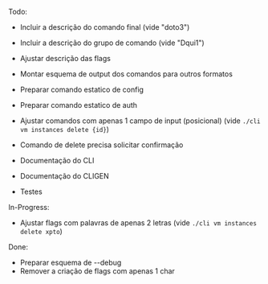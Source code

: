 Todo:
- Incluir a descrição do comando final (vide "doto3")
- Incluir a descrição do grupo de comando (vide "Dqui1")
- Ajustar descrição das flags

- Montar esquema de output dos comandos para outros formatos

- Preparar comando estatico de config
- Preparar comando estatico de auth

- Ajustar comandos com apenas 1 campo de input (posicional) (vide `./cli vm instances delete {id}`)
- Comando de delete precisa solicitar confirmação

- Documentação do CLI
- Documentação do CLIGEN
- Testes 

In-Progress:
- Ajustar flags com palavras de apenas 2 letras (vide `./cli vm instances delete xpto`)


Done:
- Preparar esquema de --debug
- Remover a criação de flags com apenas 1 char